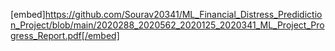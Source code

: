 [embed]https://github.com/Sourav20341/ML_Financial_Distress_Predidiction_Project/blob/main/2020288_2020562_2020125_2020341_ML_Project_Progress_Report.pdf[/embed]
